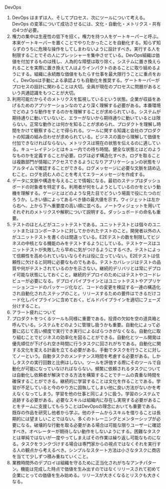 DevOps


1. DevOps はまずは人、そしてプロセス、次にツールについて考える。DevOps の変革について成功させるには、文化・自動化・メトリクス・共有の4つが必要。
2. 権力の集中は生産性の低下を招く。権力を持つ人をゲートキーパーと呼ぶ。本来ゲートキーパーを置くことでやりたかったことを自動化する。知らず知らずのうちに危険な操作をしてしまわないように設計すべき。実行する人を制限することでその人にプレッシャーを集中させている。DevOps組織は価値を付加するものは残し、人為的な障壁は取り除く。システムに置き換えられることを実際に置き換えて人はよりインパクトのあることに取り組めるようにする。組織に永続敵な価値をもたらす仕事を最大限行うことに重点をおく。DevOpsは手動による承認よりも自動化を推奨する。ゲートキーパーがプロセスの設計に関わることは大切。全員が現在のプロセスに問題があるという共通認識をもつことが大切。
3. 利用可能だからそのメトリクスを監視しているという状態。企業が収益をあげるためのアプリケーションなのでより深く理解する必要がある。本番環境でどのような動作をするのかを理解することが求められている。システムが期待通りに動いていないと、エラーがないから期待通りに動いているとは限らない。正常な動作とは何かを知ることが求められ、プロダクトを理解し時間をかけて観察することで得られる。ツールに関する知識と会社のプロダクトの知識の組み合わせが求められている。ビジネスの面から理解して価値を付加できなければならない。メトリクスは現在の状態を伝えるのに適している。キューレイテンシとはキュー内での待ち時間。健全な状態とはどのようなものかを定義することが必要。ログは必ず構造化すべき。ログを取ることは複数部門が情報にアクセスできるようになりアプリケーションの状態をリアルタイムで確認することができる。ログメッセージに必要な文脈を詰め込むこと。ログを読む人のことを考えてエラーメッセージを作成する。
4. データに文脈や構造を与えることで情報になる。最初のステップはダッシュボードの対象者を特定する。利用者が何をしようとしているのかをという動機を理解する。ゲージとはどのような見た目でどういう場面で役にたつのだろうか。しきい値によってあるべき値の最大値を示す。ウィジェットは左から右へ、上から下へ重要度の高い順に並べる。ノートウィジェットを用いてそれぞれのメトリクスや解釈について説明する。ダッシュボードの命名も重要。
5. テストのほとんどがユニットテストである。ユニットテストとは個々のユニットまたはコンポーネントに対してかかれたテストのこと。開発者以外の人がユニットテストを書くのは間違っている。E2Eテストの数を制限してビジネスの中核となる機能のみをテストするようにしている。テストケースはユニットテストが失敗したら早めに気がつけるようにするべき。テストによって信頼性を高められていないならそれは役に立っていない。E2Eテストは信頼性に欠けると同時に必要なものでもある。テストカバレッジはテストの品質や何がテストされているのかを示さない。継続的デリバリとは常にデプロイ可能な状態にしておくこと。継続的デプロイのためにはテストやコードレビューが必要になる。デプロイパイプラインとはユニットテストやアプリケーションコードのパッケージ化など、コードの変更を検証する一連の構造化され自動化されたステップのこと。リリースするための要件はできるだけコード化しパイプラインに含めておく。ビルドパイプラインを適切にフェーズ分けすること。
6. アラート疲れについて
7. プロダクトをつくるツールも同様に重要である。投資の欠如を空の道具箱と呼んでいる。システムをどのように管理し扱うかも重要。自動化によって必要に応じて高い頻度で実行でき実行によるばらつきがなくなる。自動化に取り組むことでビジネスの効率化を図ることができる。自動化とツール開発は優先順位が下げられ空き時間に行うタスクに回されがちである。自動化に関する文化を変える計画を立てる必要がある。手動でタスクを行うことに対してノーという。自動タスクのメンテナンス時間を考慮する必要がある。しかしタスクの実行回数と比例はしない。ツールを評価する際にそのツールで自動化が可能になっていなければならない。頻繁に依頼されるタスクについては自動化し依頼者が解決できる方法を構築することでチームの貴重な時間を確保することができる。継続的に学習することは文化を作ることである。学習が不足していると今のやり方に固執してしまい他に良い方法がないかを考えなくなってしまう。学習を他の仕事と同じように扱う。学習のシステムで追跡する必要がある。必要なスキルは組織内に存在し実現する必要があることをチームに支援してもらうことはDevOpsの理念においても重要である。既存の作品を研究し他者から学ぶ。他のチームからスキルを借りることは長期的には望ましいことではない。多くのトレーニングとメンターシップが必要になる。破壊的な行動を取る必要がある場合は可能な限りユーザーに確認すべき。オペレーターが期待しない動作をしないようにする。困難なタスクとは単純ではないが一度やってしまえばその作業は繰り返し可能なものになる。タスクをランクづけする場合は専門家からの視点ではなくそれを実行する人の観点から考えるべき。シンプルなスタート方法は小さなタスクに商店を当てて少しずつ積み重ねていくこと。
8. 業務時間外のデプロイは組織を守るために正当化されがちなアンチパターン。機能は完成した時点で価値を生み出すのではなくリリースされて初めて企業にとっての価値を生み始める。リリースが大きくなるとリスクも大きくなる。
